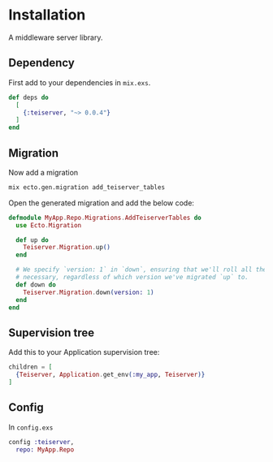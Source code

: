 # Installation
A middleware server library.

## Dependency
First add to your dependencies in `mix.exs`.
```elixir
def deps do
  [
    {:teiserver, "~> 0.0.4"}
  ]
end
```

## Migration
Now add a migration
```bash
mix ecto.gen.migration add_teiserver_tables
```

Open the generated migration and add the below code:
```elixir
defmodule MyApp.Repo.Migrations.AddTeiserverTables do
  use Ecto.Migration

  def up do
    Teiserver.Migration.up()
  end

  # We specify `version: 1` in `down`, ensuring that we'll roll all the way back down if
  # necessary, regardless of which version we've migrated `up` to.
  def down do
    Teiserver.Migration.down(version: 1)
  end
end
```

## Supervision tree
Add this to your Application supervision tree:
```elixir
children = [
  {Teiserver, Application.get_env(:my_app, Teiserver)}
]
```

## Config
In `config.exs`
```elixir
config :teiserver,
  repo: MyApp.Repo
```

